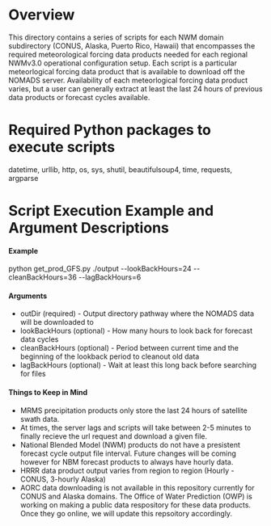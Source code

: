 # Overview
This directory contains a series of scripts for each NWM domain subdirectory (CONUS, Alaska, Puerto Rico, Hawaii) that encompasses the required meteorological forcing data products needed for each regional NWMv3.0 operational configuration setup. Each script is a particular meteorlogical forcing data product that is available to download off the NOMADS server. Availability of each meteorlogical forcing data product varies, but a user can generally extract at least the last 24 hours of previous data products or forecast cycles available. 

# Required Python packages to execute scripts
datetime, urllib, http, os, sys, shutil, beautifulsoup4, time, requests, argparse

# Script Execution Example and Argument Descriptions

#### Example ####
python get_prod_GFS.py ./output --lookBackHours=24 --cleanBackHours=36 --lagBackHours=6

#### Arguments ####
- outDir (required) - Output directory pathway where the NOMADS data will be downloaded to
- lookBackHours (optional) - How many hours to look back for forecast data cycles
- cleanBackHours (optional) - Period between current time and the beginning of the lookback period to cleanout old data
- lagBackHours (optional) - Wait at least this long back before searching for files


#### Things to Keep in Mind ####
- MRMS precipitation products only store the last 24 hours of satellite swath data.
- At times, the server lags and scripts will take between 2-5 minutes to finally recieve the url request and download a given file.
- National Blended Model (NWM) products do not have a presistent forecast cycle output file interval. Future changes will be coming however for NBM forecast products to always have hourly data.
- HRRR data product output varies from region to region (Hourly - CONUS, 3-hourly Alaska)
- AORC data downloading is not available in this repository currently for CONUS and Alaska domains. The Office of Water Prediction (OWP) is working on making a public data respository for these data products. Once they go online, we will update this repsoitory accordingly. 
